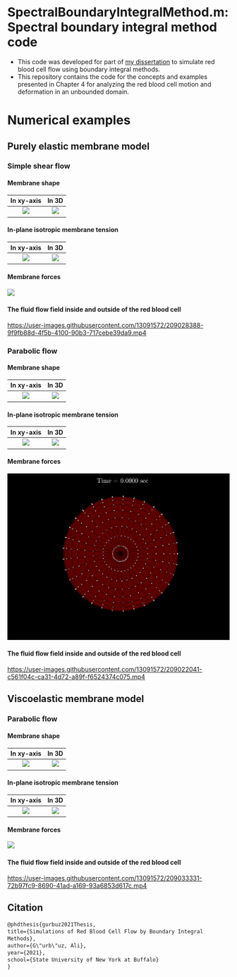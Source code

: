 # SpectralBoundaryIntegralMethod.m: Spectral boundary integral method code

- This code was developed for part of [my dissertation](https://www.researchgate.net/publication/355033649_Simulations_of_Red_Blood_Cell_Flow_by_Boundary_Integral_Methods) to simulate red blood cell flow using boundary integral methods.
- This repository contains the code for the concepts and examples presented in Chapter 4 for analyzing the red blood cell motion and deformation in an unbounded domain.

# Numerical examples

## Purely elastic membrane model

### Simple shear flow

#### Membrane shape

| In xy-axis | In 3D |
| :-: | :-: |
|<img src="Results/ElasticRBC_Shear_N16/MembraneShapeElasticRBC_Shear_N16_xy.gif">|<img src="Results/ElasticRBC_Shear_N16/MembraneShapeElasticRBC_Shear_N16_3D.gif">|

#### In-plane isotropic membrane tension

| In xy-axis | In 3D |
| :-: | :-: |
|<img src="Results/ElasticRBC_Shear_N16/isotropicTensionElasticRBC_Shear_N16_xy.gif">|<img src="Results/ElasticRBC_Shear_N16/isotropicTensionElasticRBC_Shear_N16_3D.gif">|

#### Membrane forces

<img src="Results/ElasticRBC_Shear_N16/MembraneForcesProfileElasticRBC_Shear_N16_xy.gif" width="600">

#### The fluid flow field inside and outside of the red blood cell

https://user-images.githubusercontent.com/13091572/209028388-9f9fb88d-4f5b-4100-90b3-717cebe39da9.mp4

### Parabolic flow

#### Membrane shape

| In xy-axis | In 3D |
| :-: | :-: |
|<img src="Results/ElasticRBC_Parabolic_N16/MembraneShapeElasticRBC_Parabolic_N16_xy.gif">|<img src="Results/ElasticRBC_Parabolic_N16/MembraneShapeElasticRBC_Parabolic_N16_3D.gif">|

#### In-plane isotropic membrane tension

| In xy-axis | In 3D |
| :-: | :-: |
|<img src="Results/ElasticRBC_Parabolic_N16/isotropicTensionElasticRBC_Parabolic_N16_xy.gif">|<img src="Results/ElasticRBC_Parabolic_N16/isotropicTensionElasticRBC_Parabolic_N16_3D.gif">|

#### Membrane forces

<img src="Results/ElasticRBC_Parabolic_N16/MembraneForcesProfileElasticRBC_Parabolic_N16_xy.gif" width="600">

#### The fluid flow field inside and outside of the red blood cell

https://user-images.githubusercontent.com/13091572/209022041-c561f04c-ca31-4d72-a89f-f6524374c075.mp4

## Viscoelastic membrane model

### Parabolic flow

#### Membrane shape

| In xy-axis | In 3D |
| :-: | :-: |
|<img src="Results/MemViscosityRBC_Parabolic_N16/MembraneShapeMemViscosityRBC_Parabolic_N16_xy.gif">|<img src="Results/MemViscosityRBC_Parabolic_N16/MembraneShapeMemViscosityRBC_Parabolic_N16_3D.gif">|

#### In-plane isotropic membrane tension

| In xy-axis | In 3D |
| :-: | :-: |
|<img src="Results/MemViscosityRBC_Parabolic_N16/isotropicTensionMemViscosityRBC_Parabolic_N16_xy.gif">|<img src="Results/MemViscosityRBC_Parabolic_N16/isotropicTensionMemViscosityRBC_Parabolic_N16_3D.gif">|

#### Membrane forces

<img src="Results/MemViscosityRBC_Parabolic_N16/MembraneForcesProfileMemViscosityRBC_Parabolic_N16_xy.gif" width="600">

#### The fluid flow field inside and outside of the red blood cell

https://user-images.githubusercontent.com/13091572/209033331-72b97fc9-8690-41ad-a169-93a6853d617c.mp4

## Citation

    @phdthesis{gurbuz2021Thesis,
    title={Simulations of Red Blood Cell Flow by Boundary Integral Methods},
    author={G\"urb\"uz, Ali},
    year={2021},
    school={State University of New York at Buffalo}
    }
